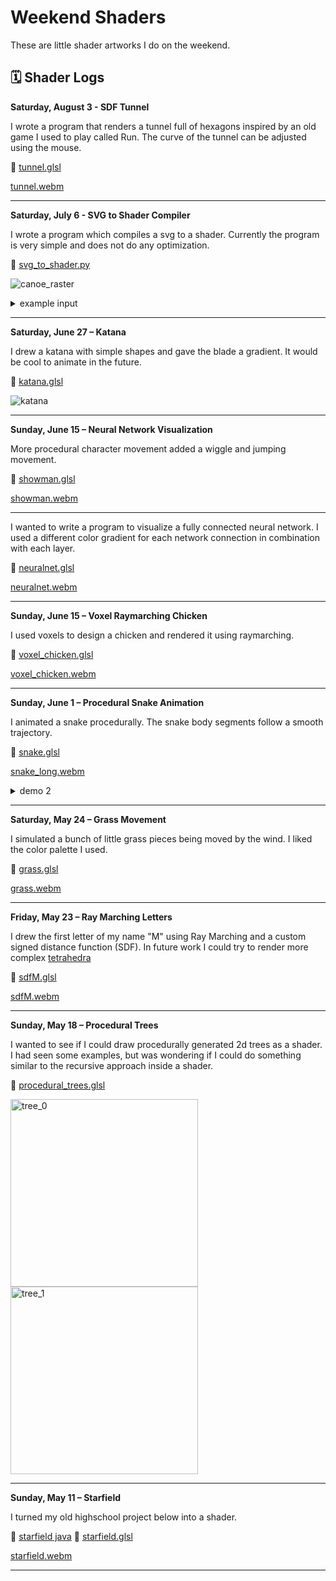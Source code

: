 # Weekend Shaders

These are little shader artworks I do on the weekend.

## 🗓️ Shader Logs

**Saturday, August 3 - SDF Tunnel**

I wrote a program that renders a tunnel full of hexagons inspired by an old game I used to play called Run. The curve of the tunnel can be adjusted using the mouse.

🔗 [tunnel.glsl](https://github.com/MatthewAndreTaylor/WeekendShaders/blob/main/tunnel.glsl)

[tunnel.webm](https://github.com/user-attachments/assets/a437a3bf-5350-47d4-a946-97c230e265ef)

---

**Saturday, July 6 - SVG to Shader Compiler**

I wrote a program which compiles a svg to a shader. Currently the program is very simple and does not do any optimization.

🔗 [svg_to_shader.py](https://github.com/MatthewAndreTaylor/WeekendShaders/blob/main/svg_to_shader.py)

![canoe_raster](https://github.com/user-attachments/assets/607a03c1-8d02-46f4-8f19-aff368737e87)

<details>
  <summary>example input</summary>
  
  ![example_input](https://github.com/user-attachments/assets/e9ab1bcb-3914-4b96-829f-c4e96b0411c7)
</details>

---

**Saturday, June 27 – Katana**

I drew a katana with simple shapes and gave the blade a gradient. It would be cool to animate in the future.

🔗 [katana.glsl](https://github.com/MatthewAndreTaylor/WeekendShaders/blob/main/katana.glsl)

![katana](https://github.com/user-attachments/assets/db0653b9-9176-4ac6-af09-d7fa8f57a4d6)

---

**Sunday, June 15 – Neural Network Visualization**

More procedural character movement added a wiggle and jumping movement.

🔗 [showman.glsl](https://github.com/MatthewAndreTaylor/WeekendShaders/blob/main/showman.glsl)

[showman.webm](https://github.com/user-attachments/assets/f95e20ea-9f28-490d-9492-0534a8be8937)

---

I wanted to write a program to visualize a fully connected neural network.
I used a different color gradient for each network connection in combination with each layer.

🔗 [neuralnet.glsl](https://github.com/MatthewAndreTaylor/WeekendShaders/blob/main/neuralnet.glsl)

[neuralnet.webm](https://github.com/user-attachments/assets/7253f8cc-309c-4c05-9867-ca5c5dc6da35)

---

**Sunday, June 15 – Voxel Raymarching Chicken**

I used voxels to design a chicken and rendered it using raymarching.

🔗 [voxel_chicken.glsl](https://github.com/MatthewAndreTaylor/WeekendShaders/blob/main/voxel_chicken.glsl)

[voxel_chicken.webm](https://github.com/user-attachments/assets/1a6db951-8e47-4310-bad0-a5b190888416)

---

**Sunday, June 1 – Procedural Snake Animation**

I animated a snake procedurally. The snake body segments follow a smooth trajectory.

🔗 [snake.glsl](https://github.com/MatthewAndreTaylor/WeekendShaders/blob/main/snake.glsl)

[snake_long.webm](https://github.com/user-attachments/assets/f2fa6d6e-f0ec-4947-8a51-ce6696ea1ad7)

<details>
  <summary>demo 2</summary>
  
  [snake_short.webm](https://github.com/user-attachments/assets/c84dd634-b0e2-4e40-9562-8fbe10534ff7)
</details>


---

**Saturday, May 24 – Grass Movement**

I simulated a bunch of little grass pieces being moved by the wind. I liked the color palette I used.

🔗 [grass.glsl](https://github.com/MatthewAndreTaylor/WeekendShaders/blob/main/grass.glsl)

[grass.webm](https://github.com/user-attachments/assets/e80cddb7-beaa-44fe-9606-65029823abd4)

---

**Friday, May 23 – Ray Marching Letters**

I drew the first letter of my name "M" using Ray Marching and a custom signed distance function (SDF).
In future work I could try to render more complex [tetrahedra](https://developer.nvidia.com/gpugems/gpugems3/part-v-physics-simulation/chapter-34-signed-distance-fields-using-single-pass-gpu)

🔗 [sdfM.glsl](https://github.com/MatthewAndreTaylor/WeekendShaders/blob/main/sdfM.glsl)

[sdfM.webm](https://github.com/user-attachments/assets/fe235c37-2d4c-49d2-aad9-91260261ccad)

---

**Sunday, May 18 – Procedural Trees**

I wanted to see if I could draw procedurally generated 2d trees as a shader. I had seen some examples, but was wondering if I could do something similar to the recursive approach inside a shader.

🔗 [procedural_trees.glsl](https://github.com/MatthewAndreTaylor/WeekendShaders/blob/main/procedural_trees.glsl)

<img src="https://github.com/user-attachments/assets/f71c893b-c24c-4b42-9c79-8d5250f6a7c8" alt="tree_0" width="300" />  
<img src="https://github.com/user-attachments/assets/e5bd821f-e9cd-4f0f-8d82-98b79512092c" alt="tree_1" width="300" />

---

**Sunday, May 11 – Starfield**

I turned my old highschool project below into a shader.

🔗 [starfield java](https://github.com/MatthewAndreTaylor/Java-Resources/tree/main/StarFeild/src/starfeild)
🔗 [starfield.glsl](https://github.com/MatthewAndreTaylor/WeekendShaders/blob/main/starfield.glsl)

[starfield.webm](https://github.com/user-attachments/assets/baef4be8-d1e7-4032-bf8b-70ef3d1dccdf)

---
